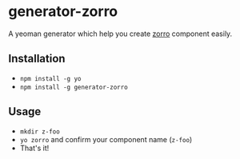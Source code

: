 # generator-zorro

A yeoman generator which help you create [zorro](https://github.com/zorro-html/zorro) component easily.

## Installation

- `npm install -g yo`
- `npm install -g generator-zorro`

## Usage

- `mkdir z-foo`
- `yo zorro` and confirm your component name (`z-foo`)
- That's it!
